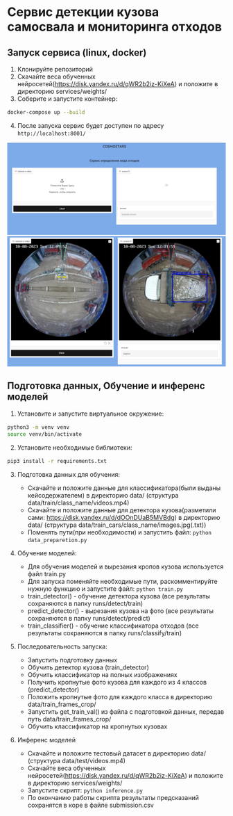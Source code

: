 # Сервис детекции кузова самосвала и мониторинга отходов

## Запуск сервиса (linux, docker)  

1. Клонируйте репозиторий
2. Скачайте веса обученных нейросетей(https://disk.yandex.ru/d/qWR2b2iz-KiXeA) и положите в директорию services/weights/
3. Соберите и запустите контейнер:
```bash
docker-compose up --build
```
4. После запуска сервис будет доступен по адресу `http://localhost:8001/`

![demo1 ](./imgs/demo.png)
![demo2 ](./imgs/demo2.png)


## Подготовка данных, Обучение и инференс моделей

1. Установите и запустите виртуальное окружение:
```bash
python3 -m venv venv
source venv/bin/activate
```
2. Установите необходимые библиотеки:
```bash
pip3 install -r requirements.txt
```
3. Подготовка данных для обучения:  
    - Скачайте и положите данные для классификатора(были выданы кейсодержателем) в директорию data/ (структура data/train/class_name/videos.mp4)
    - Скачайте и положите данные для детектора кузова(разметили сами: https://disk.yandex.ru/d/dOOnDUaB5MVBdg) в директорию data/ (структура data/train_cars/class_name/images.jpg(.txt))
    - Поменять пути(при необходимости) и запустить файл: `python data_preparetion.py`

4. Обучение моделей:  
    - Для обучения моделей и вырезания кропов кузова используется файл train.py
    - Для запуска поменяйте необходимые пути, раскомментируйте нужную функцию и запустите файл: `python train.py`
    - train_detector() - обучение детектора кузова (все результаты сохраняются в папку runs/detect/train)
    - predict_detector() - вырезания кузова на фото (все результаты сохраняются в папку runs/detect/predict)
    - train_classifier() - обучение классификатора отходов (все результаты сохраняются в папку runs/classify/train)

5. Последовательность запуска:  
    - Запустить подготовку данных
    - Обучить детектор кузова (train_detector)
    - Обучить классификатор на полных изображениях
    - Получить кропнутые фото кузова для каждого из 4 классов (predict_detector)
    - Положить кропнутые фото для каждого класса в директорию data/train_frames_crop/
    - Запустить get_train_val() из файла с подготовкой данных, передав путь data/train_frames_crop/
    - Обучить классификатор на кропнутых кузовах

5. Инференс моделей
    - Скачайте и положите тестовый датасет в директорию data/ (структура data/test/videos.mp4)
    - Скачайте веса обученных нейросетей(https://disk.yandex.ru/d/qWR2b2iz-KiXeA) и положите в директорию services/weights/
    - Запустите скрипт: `python inference.py`
    - По окончанию работы скрипта результаты предсказаний сохранятся в коре в файле submission.csv
